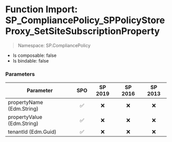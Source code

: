 # Function Import: SP_CompliancePolicy_SPPolicyStoreProxy_SetSiteSubscriptionProperty

> Namespace: SP.CompliancePolicy

- Is composable: false
- Is bindable: false

### Parameters

Parameter | SPO | SP 2019 | SP 2016 | SP 2013
----------|:---:|:-------:|:-------:|:-------:
propertyName (Edm.String) | ✅ | ❌ | ❌ | ❌
propertyValue (Edm.String) | ✅ | ❌ | ❌ | ❌
tenantId (Edm.Guid) | ✅ | ❌ | ❌ | ❌